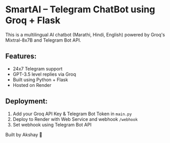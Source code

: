 # SmartAI – Telegram ChatBot using Groq + Flask

This is a multilingual AI chatbot (Marathi, Hindi, English) powered by Groq's Mixtral-8x7B and Telegram Bot API.

## Features:
- 24x7 Telegram support
- GPT-3.5 level replies via Groq
- Built using Python + Flask
- Hosted on Render

## Deployment:
1. Add your Groq API Key & Telegram Bot Token in `main.py`
2. Deploy to Render with Web Service and webhook `/webhook`
3. Set webhook using Telegram Bot API

Built by Akshay 🙌
